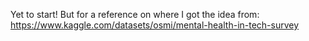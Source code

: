 Yet to start!
But for a reference on where I got the idea from: https://www.kaggle.com/datasets/osmi/mental-health-in-tech-survey
